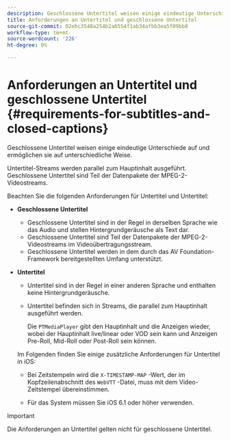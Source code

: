 ```yaml
---
description: Geschlossene Untertitel weisen einige eindeutige Unterschiede auf und ermöglichen sie auf unterschiedliche Weise.
title: Anforderungen an Untertitel und geschlossene Untertitel
source-git-commit: 02ebc3548a254b2a6554f1ab34afbb3ea5f09bb8
workflow-type: tm+mt
source-wordcount: '226'
ht-degree: 0%

---
```


# Anforderungen an Untertitel und geschlossene Untertitel {#requirements-for-subtitles-and-closed-captions}

Geschlossene Untertitel weisen einige eindeutige Unterschiede auf und ermöglichen sie auf unterschiedliche Weise.

Untertitel-Streams werden parallel zum Hauptinhalt ausgeführt. Geschlossene Untertitel sind Teil der Datenpakete der MPEG-2-Videostreams.

Beachten Sie die folgenden Anforderungen für Untertitel und Untertitel:

* **Geschlossene Untertitel**

   * Geschlossene Untertitel sind in der Regel in derselben Sprache wie das Audio und stellen Hintergrundgeräusche als Text dar.
   * Geschlossene Untertitel sind Teil der Datenpakete der MPEG-2-Videostreams im Videoübertragungsstream.
   * Geschlossene Untertitel werden in dem durch das AV Foundation-Framework bereitgestellten Umfang unterstützt.

* **Untertitel**

   * Untertitel sind in der Regel in einer anderen Sprache und enthalten keine Hintergrundgeräusche.
   * Untertitel befinden sich in Streams, die parallel zum Hauptinhalt ausgeführt werden.

     Die `PTMediaPlayer` gibt den Hauptinhalt und die Anzeigen wieder, wobei der Hauptinhalt live/linear oder VOD sein kann und Anzeigen Pre-Roll, Mid-Roll oder Post-Roll sein können.

  Im Folgenden finden Sie einige zusätzliche Anforderungen für Untertitel in iOS:

   * Bei Zeitstempeln wird die `X-TIMESTAMP-MAP` -Wert, der im Kopfzeilenabschnitt des `WebVTT` -Datei, muss mit dem Video-Zeitstempel übereinstimmen.

   * Für das System müssen Sie iOS 6.1 oder höher verwenden.

>[!IMPORTANT]
>
>Die Anforderungen an Untertitel gelten nicht für geschlossene Untertitel.

